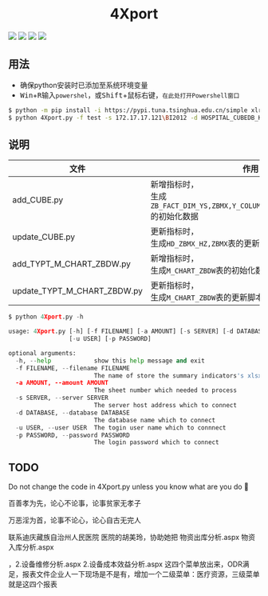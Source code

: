 
<h1 align="center">4Xport</h1>

![](https://img.shields.io/badge/Python-3.7.4-yellow.svg)
![](https://img.shields.io/badge/SQLServer-2012-orange.svg)
![](https://img.shields.io/badge/Windows-1903-blueviolet.svg)
![](https://img.shields.io/badge/Version-0.1.0-brightgreen.svg)

## 用法

- 确保python安装时已添加至系统环境变量
- <kbd>Win</kbd>+<kbd>R</kbd>输入`powershel`，或<kbd>Shift</kbd>+鼠标右键，`在此处打开Powershell窗口`

```sh
$ python -m pip install -i https://pypi.tuna.tsinghua.edu.cn/simple xlrd pymssql
$ python 4Xport.py -f test -s 172.17.17.121\BI2012 -d HOSPITAL_CUBEDB_KFZ -u sa -p biadmin
```

## 说明

| 文件  |  作用  | 
| ---   |  ---   | 
| add_CUBE.py | 新增指标时，</br> 生成`ZB_FACT_DIM_YS,ZBMX,Y_COLUMN_MAP_ZBFAC,HD_ZBMX_HZ`的初始化数据</br>  | 
| update_CUBE.py | 更新指标时，</br>生成`HD_ZBMX_HZ,ZBMX`表的更新脚本  |
| add_TYPT_M_CHART_ZBDW.py | 新增指标时，</br>生成`M_CHART_ZBDW`表的初始化数据 |
| update_TYPT_M_CHART_ZBDW.py | 更新指标时，</br>生成`M_CHART_ZBDW`表的更新脚本 |


```python
$ python 4Xport.py -h

usage: 4Xport.py [-h] [-f FILENAME] [-a AMOUNT] [-s SERVER] [-d DATABASE]
                 [-u USER] [-p PASSWORD]

optional arguments:
  -h, --help            show this help message and exit
  -f FILENAME, --filename FILENAME
                        The name of store the summary indicators's xlsx
  -a AMOUNT, --amount AMOUNT
                        The sheet number which needed to process
  -s SERVER, --server SERVER
                        The server host address which to connect
  -d DATABASE, --database DATABASE
                        The database name which to connect
  -u USER, --user USER  The togin user name which to connnect
  -p PASSWORD, --password PASSWORD
                        The login password which to connect
```

## TODO
Do not change the code in 4Xport.py unless you know what are you do
🖕

百善孝为先，论心不论事，论事贫家无孝子

万恶淫为首，论事不论心，论心自古无完人

 联系迪庆藏族自治州人民医院 医院的胡美玲，协助她把 物资出库分析.aspx
物资入库分析.aspx
 
，2.设备维修分析.aspx
2.设备成本效益分析.aspx
 这四个菜单放出来，ODR满足，报表文件企业人一下现场是不是有，增加一个二级菜单：医疗资源，三级菜单就是这四个报表